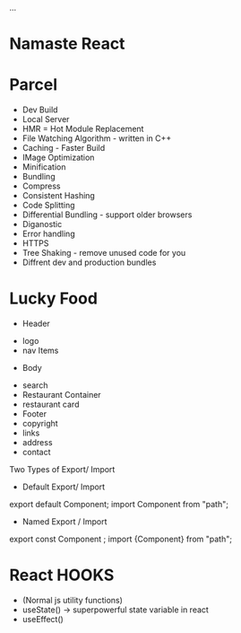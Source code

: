 ...

# Namaste React

# Parcel

- Dev Build
- Local Server
- HMR = Hot Module Replacement
- File Watching Algorithm - written in C++
- Caching - Faster Build
- IMage Optimization
- Minification
- Bundling
- Compress
- Consistent Hashing
- Code Splitting
- Differential Bundling - support older browsers
- Diganostic
- Error handling
- HTTPS
- Tree Shaking - remove unused code for you
- Diffrent dev and production bundles

# Lucky Food

- Header

* logo
* nav Items

- Body

* search
* Restaurant Container
* restaurant card
* Footer
* copyright
* links
* address
* contact

Two Types of Export/ Import

- Default Export/ Import

export default Component;
import Component from "path";

- Named Export / Import

export const Component ;
import {Component} from "path";


# React HOOKS 
- (Normal js utility functions)
- useState() -> superpowerful state variable in react
- useEffect()
